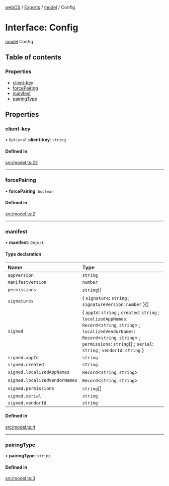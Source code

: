 [webOS](../README.md) / [Exports](../modules.md) / [model](../modules/model.md) / Config

# Interface: Config

[model](../modules/model.md).Config

## Table of contents

### Properties

- [client-key](model.Config.md#client-key)
- [forcePairing](model.Config.md#forcepairing)
- [manifest](model.Config.md#manifest)
- [pairingType](model.Config.md#pairingtype)

## Properties

### client-key

• `Optional` **client-key**: `string`

#### Defined in

[src/model.ts:22](https://github.com/Dabolus/webos-tv/blob/a44bbc5/src/model.ts#L22)

___

### forcePairing

• **forcePairing**: `boolean`

#### Defined in

[src/model.ts:2](https://github.com/Dabolus/webos-tv/blob/a44bbc5/src/model.ts#L2)

___

### manifest

• **manifest**: `Object`

#### Type declaration

| Name | Type |
| :------ | :------ |
| `appVersion` | `string` |
| `manifestVersion` | `number` |
| `permissions` | `string`[] |
| `signatures` | { `signature`: `string` ; `signatureVersion`: `number`  }[] |
| `signed` | { `appId`: `string` ; `created`: `string` ; `localizedAppNames`: `Record`<`string`, `string`\> ; `localizedVendorNames`: `Record`<`string`, `string`\> ; `permissions`: `string`[] ; `serial`: `string` ; `vendorId`: `string`  } |
| `signed.appId` | `string` |
| `signed.created` | `string` |
| `signed.localizedAppNames` | `Record`<`string`, `string`\> |
| `signed.localizedVendorNames` | `Record`<`string`, `string`\> |
| `signed.permissions` | `string`[] |
| `signed.serial` | `string` |
| `signed.vendorId` | `string` |

#### Defined in

[src/model.ts:4](https://github.com/Dabolus/webos-tv/blob/a44bbc5/src/model.ts#L4)

___

### pairingType

• **pairingType**: `string`

#### Defined in

[src/model.ts:3](https://github.com/Dabolus/webos-tv/blob/a44bbc5/src/model.ts#L3)
